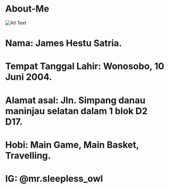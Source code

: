 # About-Me
![Alt Text](https://github.com/leo-chan1020/About-Me/blob/master/20190426_163416.jpg)
# Nama: James Hestu Satria.
# Tempat Tanggal Lahir: Wonosobo, 10 Juni 2004.
# Alamat asal: Jln. Simpang danau maninjau selatan dalam 1 blok D2 D17.
# Hobi: Main Game, Main Basket, Travelling.
# IG: @mr.sleepless_owl
